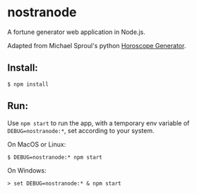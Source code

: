 # nostranode
A fortune generator web application in Node.js. 


Adapted from Michael Sproul's python [Horoscope Generator](https://github.com/michaelsproul/bullshit). 




## Install:

    $ npm install

## Run:

Use `npm start` to run the app, with a temporary env variable of `DEBUG=nostranode:*`, set according to your system.

On MacOS or Linux:

    $ DEBUG=nostranode:* npm start

On Windows:

    > set DEBUG=nostranode:* & npm start

    
    
